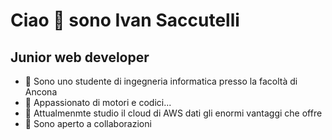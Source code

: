 # Ciao 👋 sono Ivan Saccutelli
## Junior web developer
- 👋 Sono uno studente di ingegneria informatica presso la facoltà di Ancona 
- 👀 Appassionato di motori e codici... 
- 🌱 Attualmenmte studio il cloud di AWS dati gli enormi vantaggi che offre
- 💞️ Sono aperto a collaborazioni
<!--
- 📫 Per contattarmi puoi andare sul mio sito o direttamente a questa mail info@saccutelliwebsolutions.com

--->
<!---
Saccu19/Saccu19 is a ✨ special ✨ repository because its `README.md` (this file) appears on your GitHub profile.
You can click the Preview link to take a look at your changes.
--->

